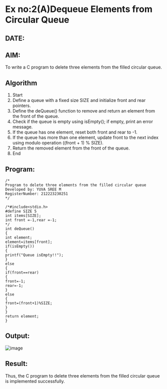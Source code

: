 # Ex no:2(A)Dequeue Elements from Circular Queue
## DATE:
## AIM:
To write a C program to delete three elements from the filled circular queue.

## Algorithm
1. Start
2. Define a queue with a fixed size SIZE and initialize front and rear pointers.
3. Define the deQueue() function to remove and return an element from the front of the queue.
4. Check if the queue is empty using isEmpty(); if empty, print an error message.
5. If the queue has one element, reset both front and rear to -1.
6. If the queue has more than one element, update front to the next index using modulo 
operation ((front + 1) % SIZE).
7. Return the removed element from the front of the queue.
8. End
## Program:
```
/*
Program to delete three elements from the filled circular queue
Developed by: YUVA SREE M
RegisterNumber: 212223230251
*/
```
```
/*#include<stdio.h> 
#define SIZE 5
int items[SIZE];
int front =-1,rear =-1;
*/
int deQueue()
{
int element; 
element=items[front]; 
if(isEmpty())
{
printf("Queue isEmpty!!");
}
else
{
if(front==rear)
{
front=-1; 
rear=-1;
}
else
{
front=(front+1)%SIZE;
}
}
return element;
}
```
## Output:

![image](https://github.com/user-attachments/assets/13676cae-de25-43e1-ac44-d399fa553e45)


## Result:
Thus, the C program to delete three elements from the filled circular queue is implemented successfully.
